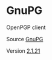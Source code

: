# GnuPG

OpenPGP client

Source [GnuPG](https://git.gnupg.org/cgi-bin/gitweb.cgi?p=gnupg.git)

Version [2.1.21](https://git.gnupg.org/cgi-bin/gitweb.cgi?p=gnupg.git;a=commit;h=9574820329128f0ea8a98f9bfc0e77c73c3e0ec0)

